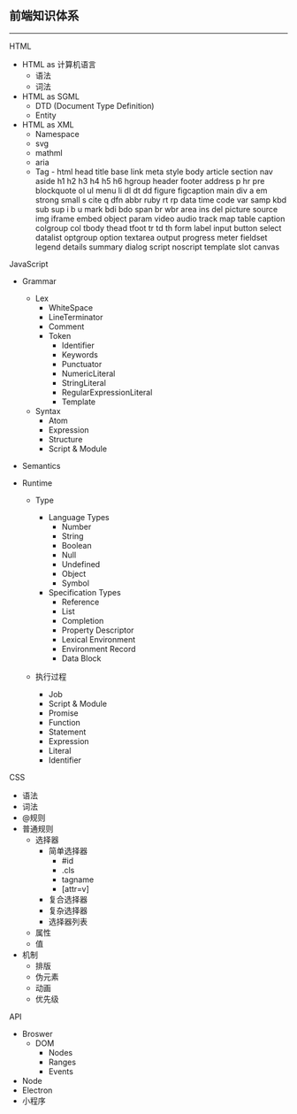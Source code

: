 ## 前端知识体系

---

HTML

- HTML as 计算机语言
  - 语法
  - 词法
- HTML as SGML
  - DTD (Document Type Definition)
  - Entity
- HTML as XML
  - Namespace
  - svg
  - mathml
  - aria
  - Tag - html
    head
    title
    base
    link
    meta
    style
    body
    article
    section
    nav
    aside
    h1
    h2
    h3
    h4
    h5
    h6
    hgroup
    header
    footer
    address
    p
    hr
    pre
    blockquote
    ol
    ul
    menu
    li
    dl
    dt
    dd
    figure
    figcaption
    main
    div
    a
    em
    strong
    small
    s
    cite
    q
    dfn
    abbr
    ruby
    rt
    rp
    data
    time
    code
    var
    samp
    kbd
    sub
    sup
    i
    b
    u
    mark
    bdi
    bdo
    span
    br
    wbr
    area
    ins
    del
    picture
    source
    img
    iframe
    embed
    object
    param
    video
    audio
    track
    map
    table
    caption
    colgroup
    col
    tbody
    thead
    tfoot
    tr
    td
    th
    form
    label
    input
    button
    select
    datalist
    optgroup
    option
    textarea
    output
    progress
    meter
    fieldset
    legend
    details
    summary
    dialog
    script
    noscript
    template
    slot
    canvas

JavaScript

- Grammar
  - Lex
    - WhiteSpace
    - LineTerminator
    - Comment
    - Token
      - Identifier
      - Keywords
      - Punctuator
      - NumericLiteral
      - StringLiteral
      - RegularExpressionLiteral
      - Template
  - Syntax
    - Atom
    - Expression
    - Structure
    - Script & Module
- Semantics
- Runtime

  - Type

    - Language Types
      - Number
      - String
      - Boolean
      - Null
      - Undefined
      - Object
      - Symbol
    - Specification Types
      - Reference
      - List
      - Completion
      - Property Descriptor
      - Lexical Environment
      - Environment Record
      - Data Block

  - 执行过程

    - Job
    - Script & Module
    - Promise
    - Function
    - Statement
    - Expression
    - Literal
    - Identifier

CSS

- 语法
- 词法
- @规则
- 普通规则
  - 选择器
    - 简单选择器
      - #id
      - .cls
      - tagname
      - [attr=v]
    - 复合选择器
    - 复杂选择器
    - 选择器列表
  - 属性
  - 值
- 机制
  - 排版
  - 伪元素
  - 动画
  - 优先级

API

- Broswer
  - DOM
    - Nodes
    - Ranges
    - Events
- Node
- Electron
- 小程序
